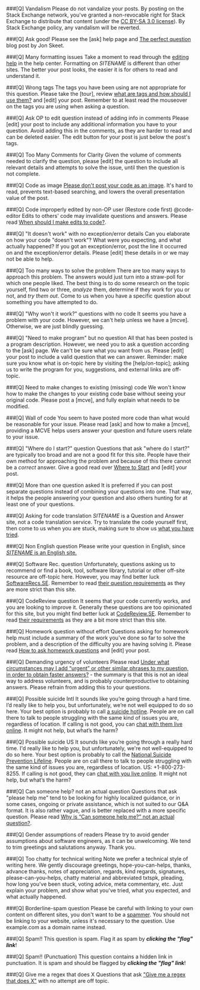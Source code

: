###[Q] Vandalism
Please do not vandalize your posts. By posting on the Stack Exchange network, you've granted a non-revocable right for Stack Exchange to distribute that content (under the [CC BY-SA 3.0 license](https://creativecommons.org/licenses/by-sa/3.0/)). By Stack Exchange policy, any vandalism will be reverted.

###[Q] Ask good!
Please see the [ask] help page and [The perfect question](http://codeblog.jonskeet.uk/2010/08/29/writing-the-perfect-question/) blog post by Jon Skeet.

###[Q] Many formatting issues
Take a moment to read through the [editing help](//$SITEURL$/editing-help) in the help center. Formatting on $SITENAME$ is different than other sites. The better your post looks, the easier it is for others to read and understand it.

###[Q] Wrong tags
The tags you have been using are not appropriate for this question. Please take the [tour], review [what are tags and how should I use them?](//$SITEURL$/help/tagging) and [edit] your post. Remember to at least read the mouseover on the tags you are using when asking a question.

###[Q] Ask OP to edit question instead of adding info in comments
Please [edit] your post to include any additional information you have to your question. Avoid adding this in the comments, as they are harder to read and can be deleted easier. The edit button for your post is just below the post's tags.

###[Q] Too Many Comments for Clarity
Given the volume of comments needed to clarify the question, please [edit] the question to include all relevant details and attempts to solve the issue, until then the question is not complete.

###[Q] Code as image
[Please don't post your code as an image](//meta.stackoverflow.com/q/285551). It's hard to read, prevents text-based searching, and lowers the overall presentation value of the post.

###[Q] Code improperly edited by non-OP user (Restore code first)
@code-editor Edits to others' code may invalidate questions and answers. Please read [When should I make edits to code?](//meta.stackoverflow.com/q/260245).

###[Q] "It doesn't work" with no exception/error details
Can you elaborate on how your code "doesn't work"? What were you expecting, and what actually happened? If you got an exception/error, post the line it occurred on and the exception/error details. Please [edit] these details in or we may not be able to help.

###[Q] Too many ways to solve the problem
There are too many ways to approach this problem. The answers would just turn into a straw-poll for which one people liked. The best thing is to do some research on the topic yourself, find two or three, _analyze_ them, determine if they work for you or not, and _try them out_. Come to us when you have a specific question about something you have attempted to do.

###[Q] "Why won't it work?" questions with no code
It seems you have a problem with your code. However, we can't help unless we have a [mcve]. Otherwise, we are just blindly guessing.

###[Q] "Need to make program" but no question
All that has been posted is a program description. However, we need you to ask a question according to the [ask] page. We can't be sure what you want from us. Please [edit] your post to include a valid question that we can answer. Reminder: make sure you know what is on-topic here by visiting the [help/on-topic]; asking us to write the program for you, suggestions, and external links are off-topic.

###[Q] Need to make changes to existing (missing) code
We won't know how to make the changes to your existing code base without seeing your original code. Please post a [mcve], and fully explain what needs to be modified.

###[Q] Wall of code
You seem to have posted more code than what would be reasonable for your issue. Please read [ask] and how to make a [mcve], providing a MCVE helps users answer your question and future users relate to your issue.

###[Q] "Where do I start?" question
Questions that ask "where do I start?" are typically too broad and are not a good fit for this site. People have their own method for approaching the problem and because of this there cannot be a _correct_ answer. Give a good read over [Where to Start](https://softwareengineering.meta.stackexchange.com/a/6367) and [edit] your post.

###[Q] More than one question asked
It is preferred if you can post separate questions instead of combining your questions into one. That way, it helps the people answering your question and also others hunting for at least one of your questions.

###[Q] Asking for code translation
$SITENAME$ is a Question and Answer site, not a code translation service. Try to translate the code yourself first, then come to us when you are stuck, making sure to show us [what you have tried](//$SITEURL$/help/mcve).

###[Q] Non English question
Please write your question in English, since [$SITENAME$ is an English site.](//meta.stackexchange.com/q/13676)

###[Q] Software Rec. question
Unfortunately, questions asking us to recommend or find a book, tool, software library, tutorial or other off-site resource are off-topic here. However, you may find better luck [SoftwareRecs.SE](//softwarerecs.stackexchange.com/tour). Remember to read [their question requirements](//softwarerecs.stackexchange.com/help/on-topic) as they are more strict than this site.

###[Q] CodeReview question
It seems that your code currently works, and you are looking to improve it. Generally these questions are too opinionated for this site, but you might find better luck at [CodeReview.SE](//codereview.stackexchange.com/tour). Remember to read [their requirements](//codereview.stackexchange.com/help/on-topic) as they are a bit more strict than this site.

###[Q] Homework question without effort
Questions asking for homework help must include a summary of the work you've done so far to solve the problem, and a description of the difficulty you are having solving it. Please read [How to ask homework questions](//meta.stackoverflow.com/q/334822) and [edit] your post.

###[Q] Demanding urgency of volunteers
Please read [Under what circumstances may I add “urgent” or other similar phrases to my question, in order to obtain faster answers?](//meta.stackoverflow.com/q/326569) - the summary is that this is not an ideal way to address volunteers, and is probably counterproductive to obtaining answers. Please refrain from adding this to your questions.

###[Q] Possible suicide Intl
It sounds like you’re going through a hard time. I’d really like to help you, but unfortunately, we’re not well equipped to do so here. Your best option is probably to call [a suicide hotline](//suicide.org/international-suicide-hotlines.html). People are on call there to talk to people struggling with the same kind of issues you are, regardless of location. If calling is not good, you can [chat with them live online](//suicidepreventionlifeline.org/GetHelp/LifelineChat.aspx). It might not help, but what’s the harm?

###[Q] Possible suicide US
It sounds like you’re going through a really hard time. I'd really like to help you, but unfortunately, we're not well-equipped to do so here. Your best option is probably to call the [National Suicide Prevention Lifeline](//suicidepreventionlifeline.org/). People are on call there to talk to people struggling with the same kind of issues you are, regardless of location. US: +1-800-273-8255. If calling is not good, they can [chat with you live online](http://suicidepreventionlifeline.org/GetHelp/LifelineChat.aspx). It might not help, but what’s the harm?

###[Q] Can someone help? not an actual question
Questions that ask "please help me" tend to be looking for highly localized guidance, or in some cases, ongoing or private assistance, which is not suited to our Q&A format. It is also rather vague, and is better replaced with a more specific question. Please read [Why is “Can someone help me?” not an actual question?](//meta.stackoverflow.com/q/284236).

###[Q] Gender assumptions of readers
Please try to avoid gender assumptions about software engineers, as it can be unwelcoming. We tend to trim greetings and salutations anyway. Thank you.

###[Q] Too chatty for technical writing
Note we prefer a technical style of writing here. We gently discourage greetings, hope-you-can-helps, thanks, advance thanks, notes of appreciation, regards, kind regards, signatures, please-can-you-helps, chatty material and abbreviated txtspk, pleading, how long you've been stuck, voting advice, meta commentary, etc. Just explain your problem, and show what you've tried, what you expected, and what actually happened.

###[Q] Borderline-spam question
Please be careful with linking to your own content on different sites, you don't want to be a [spammer](//$SITEURL$/help/promotion). You should not be linking to your website, unless it's necessary to the question. Use example.com as a domain name instead.

###[Q] Spam!!
This question is spam. Flag it as spam by ***clicking the "flag" link***!

###[Q] Spam!! (Punctuation)
This question contains a hidden link in punctuation. It is spam and should be flagged by ***clicking the "flag" link***!

###[Q] Give me a regex that does X
Questions that ask ["Give me a regex that does X"](https://meta.stackoverflow.com/q/285733) with no attempt are off topic.
